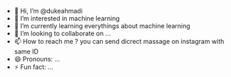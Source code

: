 - 👋 Hi, I’m @dukeahmadi
- 👀 I’m interested in machine learning
- 🌱 I’m currently learning everythings about machine learning
- 💞️ I’m looking to collaborate on ...
- 📫 How to reach me ? you can send dicrect massage on instagram with same ID
- 😄 Pronouns: ...
- ⚡ Fun fact: ...

<!---
dukeahmadi/dukeahmadi is a ✨ special ✨ repository because its `README.md` (this file) appears on your GitHub profile.
You can click the Preview link to take a look at your changes.
--->
